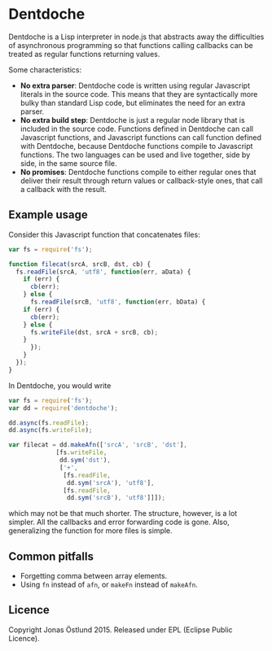 # Dentdoche

Dentdoche is a Lisp interpreter in node.js that abstracts away the difficulties of asynchronous programming so that functions calling callbacks can be treated as regular functions returning values.

Some characteristics:
  * **No extra parser**: Dentdoche code is written using regular Javascript literals in the source code. This means that they are syntactically more bulky than standard Lisp code, but eliminates the need for an extra parser.
  * **No extra build step**: Dentdoche is just a regular node library that is included in the source code. Functions defined in Dentdoche can call Javascript functions, and Javascript functions can call function defined with Dentdoche, because Dentdoche functions compile to Javascript functions. The two languages can be used and live together, side by side, in the same source file.
  * **No promises**: Dentdoche functions compile to either regular ones that deliver their result through return values or callback-style ones, that call a callback with the result.

## Example usage
Consider this Javascript function that concatenates files:
```js
var fs = require('fs');

function filecat(srcA, srcB, dst, cb) {
  fs.readFile(srcA, 'utf8', function(err, aData) {
    if (err) {
      cb(err);
    } else {
      fs.readFile(srcB, 'utf8', function(err, bData) {
	if (err) {
	  cb(err);
	} else {
	  fs.writeFile(dst, srcA + srcB, cb);
	}
      });
    }
  });
}
```
In Dentdoche, you would write
```js
var fs = require('fs');
var dd = require('dentdoche');

dd.async(fs.readFile);
dd.async(fs.writeFile);

var filecat = dd.makeAfn(['srcA', 'srcB', 'dst'],
			 [fs.writeFile,
			  dd.sym('dst'),
			  ['+',
			   [fs.readFile,
			    dd.sym('srcA'), 'utf8'],
			   [fs.readFile,
			    dd.sym('srcB'), 'utf8']]]);
```
which may not be that much shorter. The structure, however, is a lot simpler. All the callbacks and error forwarding code is gone. Also, generalizing the function for more files is simple.

## Common pitfalls

  * Forgetting comma between array elements.
  * Using ```fn``` instead of ```afn```, or ```makeFn``` instead of ```makeAfn```.
 
## Licence
Copyright Jonas Östlund 2015.
Released under EPL (Eclipse Public Licence).